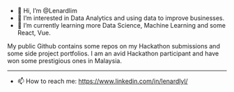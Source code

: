 - 👋 Hi, I’m @Lenardlim
- 👀 I’m interested in Data Analytics and using data to improve businesses. 
- 🌱 I’m currently learning more Data Science, Machine Learning and some React, Vue.

My public Github contains some repos on my Hackathon submissions and some side project portfolios. I am an avid Hackathon participant and have won some prestigious ones in Malaysia.

-------

- 📫 How to reach me: https://www.linkedin.com/in/lenardlyl/ 

<!---
Lenardlim/Lenardlim is a ✨ special ✨ repository because its `README.md` (this file) appears on your GitHub profile.
You can click the Preview link to take a look at your changes.
--->
